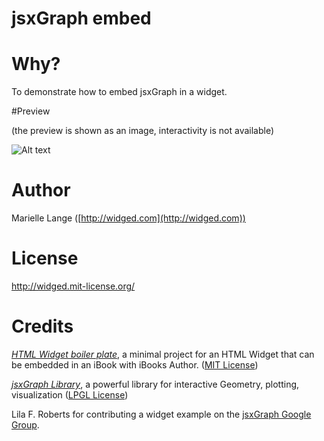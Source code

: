 # jsxGraph embed

# Why?

To demonstrate how to embed jsxGraph in a widget.

#Preview

(the preview is shown as an image, interactivity is not available)

![Alt text](https://github.com/widged/iwidgets-for-learning/raw/master/widgets/jsxgraph.wdgt/Default.png)

# Author

Marielle Lange ([http://widged.com](http://widged.com))

# License

http://widged.mit-license.org/

# Credits

*[HTML Widget boiler plate](https://github.com/TrevorBurnham/iBooks-HTML-Widget-Boilerplate)*, a minimal project for an HTML Widget that can be embedded in an iBook with iBooks Author. ([MIT License](http://trevorburnham.mit-license.org/))

*[jsxGraph Library](http://jsxgraph.uni-bayreuth.de/)*, a powerful library for interactive Geometry, plotting, visualization ([LPGL License](http://www.gnu.org/licenses/lgpl.html))

Lila F. Roberts for contributing a widget example on the [jsxGraph Google Group](https://groups.google.com/forum/#!msg/jsxgraph/-jMz0d9chWE/AMJp-VnWQUQJ).
